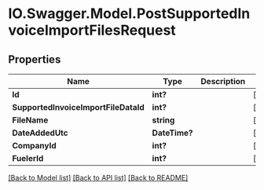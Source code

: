 # IO.Swagger.Model.PostSupportedInvoiceImportFilesRequest
## Properties

Name | Type | Description | Notes
------------ | ------------- | ------------- | -------------
**Id** | **int?** |  | [optional] 
**SupportedInvoiceImportFileDataId** | **int?** |  | [optional] 
**FileName** | **string** |  | [optional] 
**DateAddedUtc** | **DateTime?** |  | [optional] 
**CompanyId** | **int?** |  | [optional] 
**FuelerId** | **int?** |  | [optional] 

[[Back to Model list]](../README.md#documentation-for-models) [[Back to API list]](../README.md#documentation-for-api-endpoints) [[Back to README]](../README.md)

